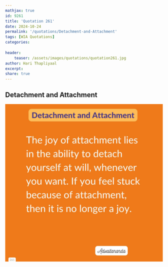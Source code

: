 ```yaml
---
mathjax: true
id: 9261
title: 'Quotation 261'
date: 2024-10-24
permalink: '/quotations/Detachment-and-Attachment'
tags: [WIA Quotations] 
categories: 

header:
    teaser: /assets/images/quotations/quotation261.jpg
author: Hari Thapliyaal 
excerpt:
share: true 
---
```


## Detachment and Attachment

![Detachment and Attachment](/assets/images/quotations/quotation261.jpg)
